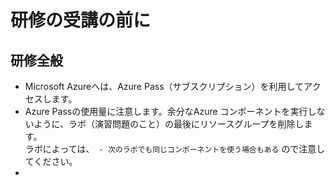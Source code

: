 # 研修の受講の前に

## 研修全般
- Microsoft Azureへは、Azure Pass（サブスクリプション）を利用してアクセスします。
- Azure Passの使用量に注意します。余分なAzure コンポーネントを実行しないように、ラボ（演習問題のこと）の最後にリソースグループを削除します。
<br>ラボによっては、``` - 次のラボでも同じコンポーネントを使う場合もある``` ので注意してください。
- 
